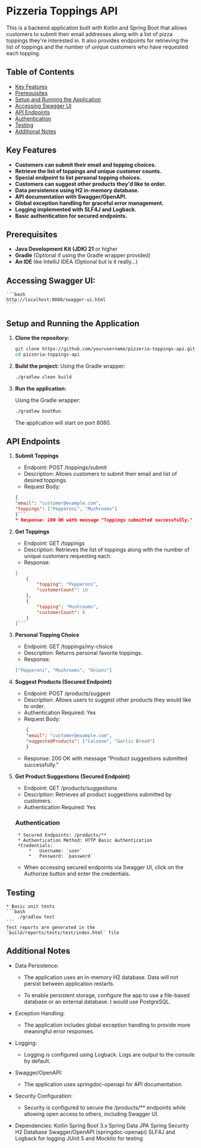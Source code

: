 # Pizzeria Toppings API

This is a backend application built with Kotlin and Spring Boot that allows customers to submit their email addresses along with a list of pizza toppings they're interested in. It also provides endpoints for retrieving the list of toppings and the number of unique customers who have requested each topping.

## **Table of Contents**

- [Key Features](#key-features)
- [Prerequisites](#prerequisites)
- [Setup and Running the Application](#setup-and-running-the-application)
- [Accessing Swagger UI](#accessing-swagger-ui)
- [API Endpoints](#api-endpoints)
- [Authentication](#authentication)
- [Testing](#testing)
- [Additional Notes](#additional-notes)

## **Key Features**

- **Customers can submit their email and topping choices.**
- **Retrieve the list of toppings and unique customer counts.**
- **Special endpoint to list personal topping choices.**
- **Customers can suggest other products they'd like to order.**
- **Data persistence using H2 in-memory database.**
- **API documentation with Swagger/OpenAPI.**
- **Global exception handling for graceful error management.**
- **Logging implemented with SLF4J and Logback.**
- **Basic authentication for secured endpoints.**

## **Prerequisites**
- **Java Development Kit (JDK) 21** or higher
- **Gradle** (Optional if using the Gradle wrapper provided)
- **An IDE** like IntelliJ IDEA (Optional but is it really...)
## **Accessing Swagger UI:**
    ```bash
    http://localhost:8080/swagger-ui.html
    ```
## **Setup and Running the Application**

1. **Clone the repository:**

   ```bash
   git clone https://github.com/yourusername/pizzeria-toppings-api.git
   cd pizzeria-toppings-api
    ```
2. **Build the project:**
    Using the Gradle wrapper:
    ```bash
    ./gradlew clean build
    ```
3. **Run the application:**

    Using the Gradle wrapper:

    ```bash
    ./gradlew bootRun
    ```
    The application will start on port 8080.
## **API Endpoints**
1. **Submit Toppings**
    * Endpoint: POST /toppings/submit
    * Description: Allows customers to submit their email and list of desired toppings.
    * Request Body:

    ```json
    {
    "email": "customer@example.com",
    "toppings": ["Pepperoni", "Mushrooms"]
    }```
    * Response: 200 OK with message "Toppings submitted successfully."
2. **Get Toppings**
    * Endpoint: GET /toppings
    * Description: Retrieves the list of toppings along with the number of unique customers requesting each.
    * Response:

    ```json
    [
        {
            "topping": "Pepperoni",
            "customerCount": 10
        },
        {
            "topping": "Mushrooms",
            "customerCount": 8
        }
    ]```
3. **Personal Topping Choice**
    * Endpoint: GET /toppings/my-choice
    * Description: Returns personal favorite toppings.
    * Response:
    ```json
    ["Pepperoni", "Mushrooms", "Onions"]
    ```
4. **Suggest Products (Secured Endpoint)**
    * Endpoint: POST /products/suggest
    * Description: Allows users to suggest other products they would like to order.
    * Authentication Required: Yes
    * Request Body:
    ```json
        {
        "email": "customer@example.com",
        "suggestedProducts": ["Calzone", "Garlic Bread"]
        }
    ```
    * Response: 200 OK with message "Product suggestions submitted successfully."
5. **Get Product Suggestions (Secured Endpoint)**
    * Endpoint: GET /products/suggestions
    * Description: Retrieves all product suggestions submitted by customers.
    * Authentication Required: Yes
    ### Authentication
        * Secured Endpoints: /products/**
        * Authentication Method: HTTP Basic Authentication
        *Credentials:
            *   Username: `user`
            *   Password: `password`
    * When accessing secured endpoints via Swagger UI, click on the Authorize button and enter the credentials.
## **Testing**
    * Basic unit tests
    ```bash
        ./gradlew test
    ```
    Test reports are generated in the `build/reports/tests/test/index.html` file
## Additional Notes
* Data Persistence:
    * The application uses an in-memory H2 database. Data will not persist between application restarts.

    * To enable persistent storage, configure the app to use a file-based database or an external database. I would use PostgreSQL.

* Exception Handling:
    * The application includes global exception handling to provide more meaningful error responses.

* Logging:
    * Logging is configured using Logback. Logs are output to the console by default.

* Swagger/OpenAPI:
    * The application uses springdoc-openapi for API documentation.

* Security Configuration:
    * Security is configured to secure the /products/** endpoints while allowing open access to others, including Swagger UI.

* Dependencies:
    Kotlin
    Spring Boot 3.x
    Spring Data JPA
    Spring Security
    H2 Database
    Swagger/OpenAPI (springdoc-openapi)
    SLF4J and Logback for logging
    JUnit 5 and Mockito for testing